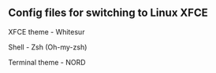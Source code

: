 ## Config files for switching to Linux XFCE

XFCE theme - Whitesur

Shell - Zsh (Oh-my-zsh)

Terminal theme - NORD
